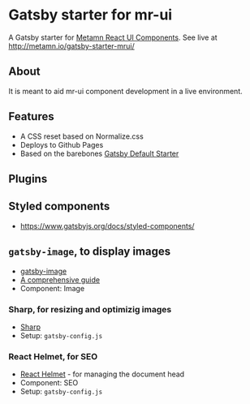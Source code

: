 # Gatsby starter for mr-ui

A Gatsby starter for [Metamn React UI Components](https://github.com/metamn/mr-ui).
See live at http://metamn.io/gatsby-starter-mrui/

## About

It is meant to aid mr-ui component development in a live environment.

## Features

- A CSS reset based on Normalize.css
- Deploys to Github Pages
- Based on the barebones [Gatsby Default Starter](https://www.gatsbyjs.org/docs/quick-start)

## Plugins

## Styled components

- https://www.gatsbyjs.org/docs/styled-components/

## `gatsby-image`, to display images

- [gatsby-image](https://www.gatsbyjs.org/docs/working-with-images/#optimizing-images-with-gatsby-image)
- [A comprehensive guide](https://www.orangejellyfish.com/blog/a-comprehensive-guide-to-images-in-gatsby/)
- Component: Image


### Sharp, for resizing and optimizig images

- [Sharp](https://www.gatsbyjs.org/docs/working-with-images/#query-images-with-graphql)
- Setup: `gatsby-config.js`


### React Helmet, for SEO

- [React Helmet](https://www.gatsbyjs.org/docs/add-page-metadata/) - for managing the document head
- Component: SEO
- Setup: `gatsby-config.js`
